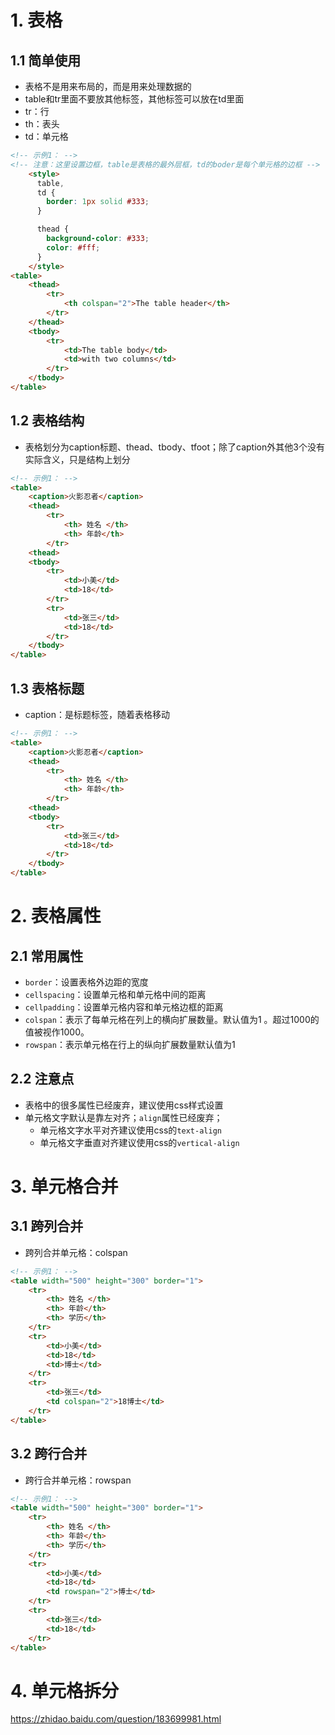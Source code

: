 # 1. 表格
## 1.1 简单使用
- 表格不是用来布局的，而是用来处理数据的
- table和tr里面不要放其他标签，其他标签可以放在td里面
- tr：行
- th：表头
- td：单元格

```html
<!-- 示例1： -->
<!-- 注意：这里设置边框，table是表格的最外层框，td的boder是每个单元格的边框 -->
    <style>
      table,
      td {
        border: 1px solid #333;
      }

      thead {
        background-color: #333;
        color: #fff;
      }
    </style>
<table>
    <thead>
        <tr>
            <th colspan="2">The table header</th>
        </tr>
    </thead>
    <tbody>
        <tr>
            <td>The table body</td>
            <td>with two columns</td>
        </tr>
    </tbody>
</table>
```
## 1.2 表格结构
- 表格划分为caption标题、thead、tbody、tfoot；除了caption外其他3个没有实际含义，只是结构上划分

```html
<!-- 示例1： -->
<table>
    <caption>火影忍者</caption>
    <thead>
        <tr>
            <th> 姓名 </th>
            <th> 年龄</th>
        </tr>
    <thead>
    <tbody>
        <tr>
            <td>小美</td>
            <td>18</td>
        </tr>
        <tr>
            <td>张三</td>
            <td>18</td>
        </tr>
    </tbody>
</table>
```
## 1.3 表格标题
- caption：是标题标签，随着表格移动
```html
<!-- 示例1： -->
<table>
    <caption>火影忍者</caption>
    <thead>
        <tr>
            <th> 姓名 </th>
            <th> 年龄</th>
        </tr>
    <thead>
    <tbody>
        <tr>
            <td>张三</td>
            <td>18</td>
        </tr>
    </tbody>
</table>
```

# 2. 表格属性
## 2.1 常用属性
- `border`：设置表格外边距的宽度
- `cellspacing`：设置单元格和单元格中间的距离
- `cellpadding`：设置单元格内容和单元格边框的距离
- `colspan`：表示了每单元格在列上的横向扩展数量。默认值为1 。超过1000的值被视作1000。
- `rowspan`：表示单元格在行上的纵向扩展数量默认值为1
## 2.2 注意点
+ 表格中的很多属性已经废弃，建议使用css样式设置
+ 单元格文字默认是靠左对齐；`align`属性已经废弃；
    - 单元格文字水平对齐建议使用css的`text-align`
    - 单元格文字垂直对齐建议使用css的`vertical-align`

# 3. 单元格合并
## 3.1 跨列合并
- 跨列合并单元格：colspan
```html
<!-- 示例1： -->
<table width="500" height="300" border="1">
    <tr>
        <th> 姓名 </th>
        <th> 年龄</th>
        <th> 学历</th>
    </tr>
    <tr>
        <td>小美</td>
        <td>18</td>
        <td>博士</td>
    </tr>
    <tr>
        <td>张三</td>
        <td colspan="2">18博士</td>
    </tr>
</table>
```
## 3.2 跨行合并
- 跨行合并单元格：rowspan
```html
<!-- 示例1： -->
<table width="500" height="300" border="1">
    <tr>
        <th> 姓名 </th>
        <th> 年龄</th>
        <th> 学历</th>
    </tr>
    <tr>
        <td>小美</td>
        <td>18</td>
        <td rowspan="2">博士</td>
    </tr>
    <tr>
        <td>张三</td>
        <td>18</td>
    </tr>
</table>
```
# 4. 单元格拆分
https://zhidao.baidu.com/question/183699981.html


